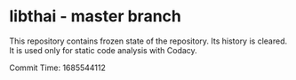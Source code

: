 # libthai - master branch

This repository contains frozen state of the repository.
Its history is cleared. It is used only for static code
analysis with Codacy.

Commit Time: 1685544112